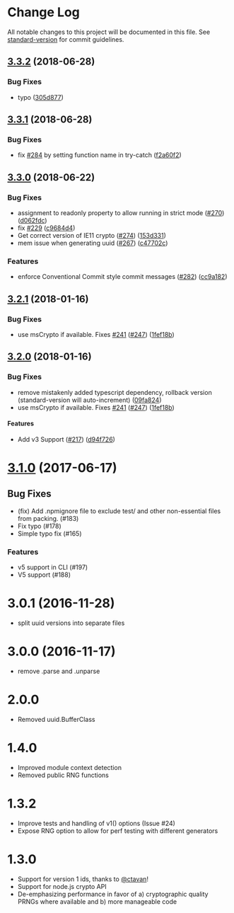 # Change Log

All notable changes to this project will be documented in this file. See [standard-version](https://github.com/conventional-changelog/standard-version) for commit guidelines.

<a name="3.3.2"></a>

## [3.3.2](https://github.com/kelektiv/node-uuid/compare/v3.3.1...v3.3.2) (2018-06-28)

### Bug Fixes

* typo ([305d877](https://github.com/kelektiv/node-uuid/commit/305d877))

<a name="3.3.1"></a>

## [3.3.1](https://github.com/kelektiv/node-uuid/compare/v3.3.0...v3.3.1) (2018-06-28)

### Bug Fixes

* fix [#284](https://github.com/kelektiv/node-uuid/issues/284) by setting function name in try-catch ([f2a60f2](https://github.com/kelektiv/node-uuid/commit/f2a60f2))

<a name="3.3.0"></a>

## [3.3.0](https://github.com/kelektiv/node-uuid/compare/v3.2.1...v3.3.0) (2018-06-22)

### Bug Fixes

* assignment to readonly property to allow running in strict mode ([#270](https://github.com/kelektiv/node-uuid/issues/270)) ([d062fdc](https://github.com/kelektiv/node-uuid/commit/d062fdc))
* fix [#229](https://github.com/kelektiv/node-uuid/issues/229) ([c9684d4](https://github.com/kelektiv/node-uuid/commit/c9684d4))
* Get correct version of IE11 crypto ([#274](https://github.com/kelektiv/node-uuid/issues/274)) ([153d331](https://github.com/kelektiv/node-uuid/commit/153d331))
* mem issue when generating uuid ([#267](https://github.com/kelektiv/node-uuid/issues/267)) ([c47702c](https://github.com/kelektiv/node-uuid/commit/c47702c))

### Features

* enforce Conventional Commit style commit messages ([#282](https://github.com/kelektiv/node-uuid/issues/282)) ([cc9a182](https://github.com/kelektiv/node-uuid/commit/cc9a182))

<a name="3.2.1"></a>

## [3.2.1](https://github.com/kelektiv/node-uuid/compare/v3.2.0...v3.2.1) (2018-01-16)

### Bug Fixes

* use msCrypto if available. Fixes [#241](https://github.com/kelektiv/node-uuid/issues/241) ([#247](https://github.com/kelektiv/node-uuid/issues/247)) ([1fef18b](https://github.com/kelektiv/node-uuid/commit/1fef18b))

<a name="3.2.0"></a>

## [3.2.0](https://github.com/kelektiv/node-uuid/compare/v3.1.0...v3.2.0) (2018-01-16)

### Bug Fixes

* remove mistakenly added typescript dependency, rollback version (standard-version will auto-increment) ([09fa824](https://github.com/kelektiv/node-uuid/commit/09fa824))
* use msCrypto if available. Fixes [#241](https://github.com/kelektiv/node-uuid/issues/241) ([#247](https://github.com/kelektiv/node-uuid/issues/247)) ([1fef18b](https://github.com/kelektiv/node-uuid/commit/1fef18b))

#### Features

* Add v3 Support ([#217](https://github.com/kelektiv/node-uuid/issues/217)) ([d94f726](https://github.com/kelektiv/node-uuid/commit/d94f726))

# [3.1.0](https://github.com/kelektiv/node-uuid/compare/v3.1.0...v3.0.1) (2017-06-17)

## Bug Fixes

* (fix) Add .npmignore file to exclude test/ and other non-essential files from packing. (#183)
* Fix typo (#178)
* Simple typo fix (#165)

### Features

* v5 support in CLI (#197)
* V5 support (#188)

# 3.0.1 (2016-11-28)

* split uuid versions into separate files

# 3.0.0 (2016-11-17)

* remove .parse and .unparse

# 2.0.0

* Removed uuid.BufferClass

# 1.4.0

* Improved module context detection
* Removed public RNG functions

# 1.3.2

* Improve tests and handling of v1() options (Issue #24)
* Expose RNG option to allow for perf testing with different generators

# 1.3.0

* Support for version 1 ids, thanks to [@ctavan](https://github.com/ctavan)!
* Support for node.js crypto API
* De-emphasizing performance in favor of a) cryptographic quality PRNGs where available and b) more manageable code
